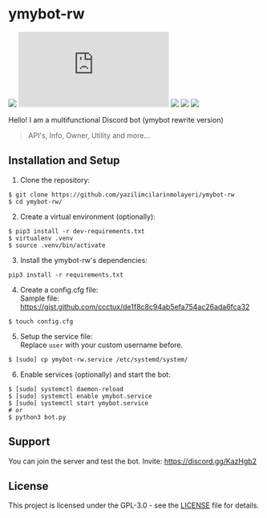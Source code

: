 # ymybot-rw
![](https://img.shields.io/badge/python-3.7%2B-blue)
![](https://img.shields.io/pypi/v/discord.py?label=discord.py)
![](https://img.shields.io/pypi/v/jishaku?label=jishaku)
![](https://img.shields.io/badge/code%20style-black-black)
![](https://discord.com/api/guilds/418887354699350028/embed.png)

Hello! I am a multifunctional Discord bot (ymybot rewrite version)
> API's, Info, Owner, Utility and more...

## Installation and Setup

1. Clone the repository:
```
$ git clone https://github.com/yazilimcilarinmolayeri/ymybot-rw
$ cd ymybot-rw/
```

2. Create a virtual environment (optionally):
```
$ pip3 install -r dev-requirements.txt
$ virtualenv .venv
$ source .venv/bin/activate
```

3. Install the ymybot-rw's dependencies:
```
pip3 install -r requirements.txt
```

4. Create a config.cfg file: <br/>
Sample file: https://gist.github.com/ccctux/de1f8c8c94ab5efa754ac26ada6fca32
```
$ touch config.cfg
```

5. Setup the service file: <br/>
Replace `user` with your custom username before.
```
$ [sudo] cp ymybot-rw.service /etc/systemd/system/
```

6. Enable services (optionally) and start the bot:
```
$ [sudo] systemctl daemon-reload
$ [sudo] systemctl enable ymybot.service
$ [sudo] systemctl start ymybot.service
# or
$ python3 bot.py
```

## Support
You can join the server and test the bot. Invite: https://discord.gg/KazHgb2

## License
This project is licensed under the GPL-3.0 - see the [LICENSE](LICENSE) file for details.